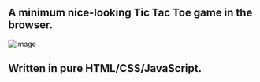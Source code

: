 ## A minimum nice-looking Tic Tac Toe game in the browser.

![image](https://github.com/user-attachments/assets/7159d411-0344-4df9-9a94-19fd65f70db6)

## Written in pure HTML/CSS/JavaScript.

